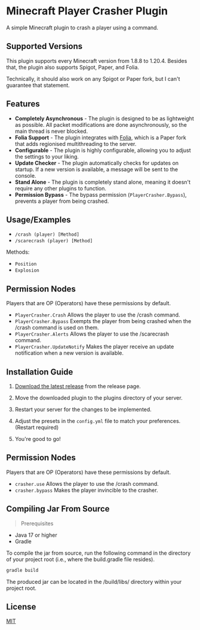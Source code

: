 # Minecraft Player Crasher Plugin

A simple Minecraft plugin to crash a player using a command.

## Supported Versions

This plugin supports every Minecraft version from 1.8.8 to 1.20.4.
Besides that, the plugin also supports Spigot, Paper, and Folia.

Technically, it should also work on any Spigot or Paper fork, but I can't guarantee that statement.

## Features

- **Completely Asynchronous** - The plugin is designed to be as lightweight as possible.
  All packet modifications are done asynchronously, so the main thread is never blocked.
- **Folia Support** - The plugin integrates with [Folia](https://papermc.io/software/folia), which is a Paper fork that
  adds regionised multithreading to the server.
- **Configurable** - The plugin is highly configurable, allowing you to adjust the settings to your liking.
- **Update Checker** - The plugin automatically checks for updates on startup.
  If a new version is available, a message will be sent to the console.
- **Stand Alone** - The plugin is completely stand alone, meaning it doesn't require any other plugins to function.
- **Permission Bypass** - The bypass permission  (`PlayerCrasher.Bypass`), prevents a player from being crashed.

## Usage/Examples

- `/crash (player) [Method]`
- `/scarecrash (player) [Method]`

Methods:

- `Position`
- `Explosion`

## Permission Nodes

Players that are OP (Operators) have these permissions by default.

- `PlayerCrasher.Crash` Allows the player to use the /crash command.
- `PlayerCrasher.Bypass` Exempts the player from being crashed when the /crash command is used on them.
- `PlayerCrasher.Alerts` Allows the player to use the /scarecrash command.
- `PlayerCrasher.UpdateNotify` Makes the player receive an update notification when a new version is available.

## Installation Guide

1. [Download the latest release](https://github.com/Bram1903/MinecraftPlayerCrasher/releases/latest) from the release
   page.

2. Move the downloaded plugin to the plugins directory of your server.

3. Restart your server for the changes to be implemented.

4. Adjust the presets in the `config.yml` file to match your preferences. (Restart required)

5. You're good to go!

## Permission Nodes

Players that are OP (Operators) have these permissions by default.

- `crasher.use` Allows the player to use the /crash command.
- `crasher.bypass` Makes the player invincible to the crasher.

## Compiling Jar From Source

> Prerequisites

- Java 17 or higher
- Gradle

To compile the jar from source, run the following command in the directory of your project root (i.e., where the
build.gradle file resides).

```bash
gradle build
```

The produced jar can be located in the /build/libs/ directory within your project root.

## License

[MIT](https://choosealicense.com/licenses/mit/)
